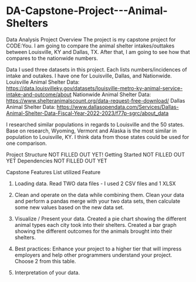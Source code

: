 # DA-Capstone-Project---Animal-Shelters
Data Analysis Project
Overview
The project is my capstone project for CODE:You. I am going to compare the animal shelter intakes/outtakes between Louisville, KY and Dallas, TX.  After that, I am going to see how that compares to the nationwide numbers.  

Data
I used three datasets in this project. Each lists numbers/incidences of intake and outakes.  I have one for Louisville, Dallas, and Nationwide.
Louisville Animal Shelter Data: https://data.louisvilleky.gov/datasets/louisville-metro-ky-animal-service-intake-and-outcome/about
Nationwide Animal Shelter Data: https://www.shelteranimalscount.org/data-request-free-download/
Dallas Animal Shelter Data: https://www.dallasopendata.com/Services/Dallas-Animal-Shelter-Data-Fiscal-Year-2022-2023/f77p-sgrc/about_data

I researched similar populations in regards to Louisville and the 50 states.  Base on research, Wyoming, Vermont and Alaska is the most similar in population to Louisville, KY.  I think data from those states could be used for one comparison.

Project Structure
NOT FILLED OUT YET!
Getting Started
NOT FILLED OUT YET
Dependencies
NOT FILLED OUT YET


Capstone Features List utilized
Feature
1. Loading data. 
Read TWO data files - I used 2 CSV files and 1 XLSX

2. Clean and operate on the data while combining them. 
Clean your data and perform a pandas merge with your two data sets, then calculate some new values based on the new data set.  

3. Visualize / Present your data. 
Created a pie chart showing the different animal types each city took into their shelters.
Created a bar graph showing the different outcomes for the animals brought into their shelters.

4. Best practices: Enhance your project to a higher tier that will impress employers and help other programmers understand your project. Choose 2 from this table.

5. Interpretation of your data. 
